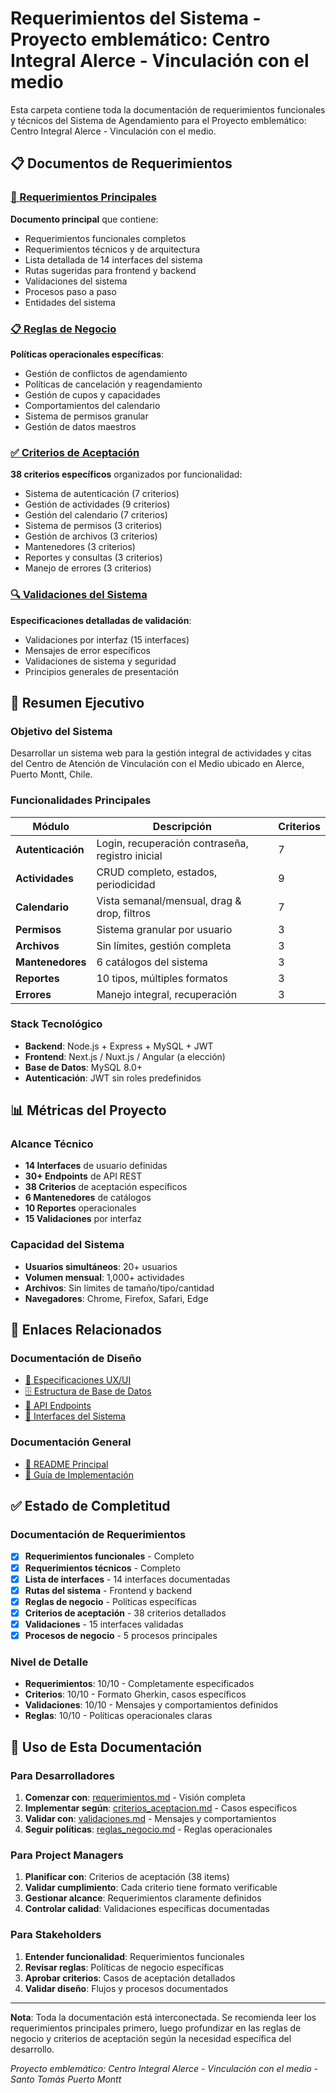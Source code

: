 # Requerimientos del Sistema - Proyecto emblemático: Centro Integral Alerce - Vinculación con el medio

Esta carpeta contiene toda la documentación de requerimientos funcionales y técnicos del Sistema de Agendamiento para el Proyecto emblemático: Centro Integral Alerce - Vinculación con el medio.

## 📋 Documentos de Requerimientos

### [🎯 Requerimientos Principales](./requerimientos.md)

**Documento principal** que contiene:

- Requerimientos funcionales completos
- Requerimientos técnicos y de arquitectura
- Lista detallada de 14 interfaces del sistema
- Rutas sugeridas para frontend y backend
- Validaciones del sistema
- Procesos paso a paso
- Entidades del sistema

### [📋 Reglas de Negocio](./reglas_negocio.md)

**Políticas operacionales específicas**:

- Gestión de conflictos de agendamiento
- Políticas de cancelación y reagendamiento
- Gestión de cupos y capacidades
- Comportamientos del calendario
- Sistema de permisos granular
- Gestión de datos maestros

### [✅ Criterios de Aceptación](./criterios_aceptacion.md)

**38 criterios específicos** organizados por funcionalidad:

- Sistema de autenticación (7 criterios)
- Gestión de actividades (9 criterios)
- Gestión del calendario (7 criterios)
- Sistema de permisos (3 criterios)
- Gestión de archivos (3 criterios)
- Mantenedores (3 criterios)
- Reportes y consultas (3 criterios)
- Manejo de errores (3 criterios)

### [🔍 Validaciones del Sistema](./validaciones.md)

**Especificaciones detalladas de validación**:

- Validaciones por interfaz (15 interfaces)
- Mensajes de error específicos
- Validaciones de sistema y seguridad
- Principios generales de presentación

## 🎯 Resumen Ejecutivo

### Objetivo del Sistema

Desarrollar un sistema web para la gestión integral de actividades y citas del Centro de Atención de Vinculación con el Medio ubicado en Alerce, Puerto Montt, Chile.

### Funcionalidades Principales

| Módulo            | Descripción                                      | Criterios |
| ----------------- | ------------------------------------------------ | --------- |
| **Autenticación** | Login, recuperación contraseña, registro inicial | 7         |
| **Actividades**   | CRUD completo, estados, periodicidad             | 9         |
| **Calendario**    | Vista semanal/mensual, drag & drop, filtros      | 7         |
| **Permisos**      | Sistema granular por usuario                     | 3         |
| **Archivos**      | Sin límites, gestión completa                    | 3         |
| **Mantenedores**  | 6 catálogos del sistema                          | 3         |
| **Reportes**      | 10 tipos, múltiples formatos                     | 3         |
| **Errores**       | Manejo integral, recuperación                    | 3         |

### Stack Tecnológico

- **Backend**: Node.js + Express + MySQL + JWT
- **Frontend**: Next.js / Nuxt.js / Angular (a elección)
- **Base de Datos**: MySQL 8.0+
- **Autenticación**: JWT sin roles predefinidos

## 📊 Métricas del Proyecto

### Alcance Técnico

- **14 Interfaces** de usuario definidas
- **30+ Endpoints** de API REST
- **38 Criterios** de aceptación específicos
- **6 Mantenedores** de catálogos
- **10 Reportes** operacionales
- **15 Validaciones** por interfaz

### Capacidad del Sistema

- **Usuarios simultáneos**: 20+ usuarios
- **Volumen mensual**: 1,000+ actividades
- **Archivos**: Sin límites de tamaño/tipo/cantidad
- **Navegadores**: Chrome, Firefox, Safari, Edge

## 🔗 Enlaces Relacionados

### Documentación de Diseño

- [🎨 Especificaciones UX/UI](../Diseño/especificaciones_ux_ui.md)
- [🗄️ Estructura de Base de Datos](../Diseño/estructura_db.md)
- [🔌 API Endpoints](../Diseño/api_endpoints.md)
- [📱 Interfaces del Sistema](../Diseño/interfaces.md)

### Documentación General

- [📖 README Principal](../General/README.md)
- [🚀 Guía de Implementación](../General/guia_implementacion.md)

## ✅ Estado de Completitud

### Documentación de Requerimientos

- [x] **Requerimientos funcionales** - Completo
- [x] **Requerimientos técnicos** - Completo
- [x] **Lista de interfaces** - 14 interfaces documentadas
- [x] **Rutas del sistema** - Frontend y backend
- [x] **Reglas de negocio** - Políticas específicas
- [x] **Criterios de aceptación** - 38 criterios detallados
- [x] **Validaciones** - 15 interfaces validadas
- [x] **Procesos de negocio** - 5 procesos principales

### Nivel de Detalle

- **Requerimientos**: 10/10 - Completamente especificados
- **Criterios**: 10/10 - Formato Gherkin, casos específicos
- **Validaciones**: 10/10 - Mensajes y comportamientos definidos
- **Reglas**: 10/10 - Políticas operacionales claras

## 🎯 Uso de Esta Documentación

### Para Desarrolladores

1. **Comenzar con**: [requerimientos.md](./requerimientos.md) - Visión completa
2. **Implementar según**: [criterios_aceptacion.md](./criterios_aceptacion.md) - Casos específicos
3. **Validar con**: [validaciones.md](./validaciones.md) - Mensajes y comportamientos
4. **Seguir políticas**: [reglas_negocio.md](./reglas_negocio.md) - Reglas operacionales

### Para Project Managers

1. **Planificar con**: Criterios de aceptación (38 items)
2. **Validar cumplimiento**: Cada criterio tiene formato verificable
3. **Gestionar alcance**: Requerimientos claramente definidos
4. **Controlar calidad**: Validaciones específicas documentadas

### Para Stakeholders

1. **Entender funcionalidad**: Requerimientos funcionales
2. **Revisar reglas**: Políticas de negocio específicas
3. **Aprobar criterios**: Casos de aceptación detallados
4. **Validar diseño**: Flujos y procesos documentados

---

**Nota**: Toda la documentación está interconectada. Se recomienda leer los requerimientos principales primero, luego profundizar en las reglas de negocio y criterios de aceptación según la necesidad específica del desarrollo.

_Proyecto emblemático: Centro Integral Alerce - Vinculación con el medio - Santo Tomás Puerto Montt_
